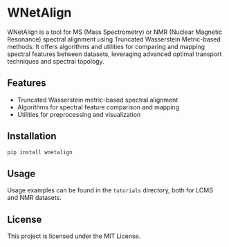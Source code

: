 # WNetAlign

WNetAlign is a tool for MS (Mass Spectrometry) or NMR (Nuclear Magnetic Resonance) spectral alignment using Truncated Wasserstein Metric-based methods. It offers algorithms and utilities for comparing and mapping spectral features between datasets, leveraging advanced optimal transport techniques and spectral topology.

## Features

- Truncated Wasserstein metric-based spectral alignment
- Algorithms for spectral feature comparison and mapping
- Utilities for preprocessing and visualization

## Installation

```bash
pip install wnetalign
```

## Usage

Usage examples can be found in the `tutorials` directory, both for LCMS and NMR datasets.

## License

This project is licensed under the MIT License.
